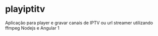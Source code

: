 # playiptitv
Aplicação para player e gravar canais de IPTV ou url streamer utilizando ffmpeg Nodejs e Angular 1
